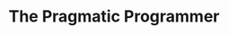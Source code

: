 ---
layout: books
title: The Pragmatic Programmer
subtitle: 
essential: 
categories: ['software']
authors: ['Andy Hunt', ' Dave Thomas']
authors_twitter: ['']
excerpt: .
resource_url: 
amazon_url: https://www.amazon.com/dp/020161622X
wikipedia_url: 
free_url: 
---